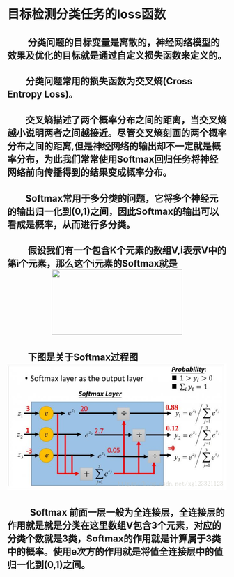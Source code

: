 # 目标检测分类任务的loss函数

## &emsp;&emsp; 分类问题的目标变量是离散的，神经网络模型的效果及优化的目标就是通过自定义损失函数来定义的。

## &emsp;&emsp;分类问题常用的损失函数为交叉熵(Cross Entropy Loss)。

## &emsp;&emsp;交叉熵描述了两个概率分布之间的距离，当交叉熵越小说明两者之间越接近。尽管交叉熵刻画的两个概率分布之间的距离,但是神经网络的输出却不一定就是概率分布，为此我们常常使用Softmax回归任务将神经网络前向传播得到的结果变成概率分布。
  
## &emsp;&emsp;Softmax常用于多分类的问题，它将多个神经元的输出归一化到(0,1)之间，因此Softmax的输出可以看成是概率，从而进行多分类。
  
## &emsp; &emsp;假设我们有一个包含K个元素的数组V,i表示V中的第i个元素，那么这个i元素的Softmax就是 <div align=center><img width="300" height="150" src="http://chart.googleapis.com/chart?chs=300x150&cht=tx&chl=$S_i=\frac{e^i}{sum^{j=k}_{j=1}{e^j}}$"/></div>

## &emsp; &emsp;下图是关于Softmax过程图<div align=center>![](media/15687375324109.png)</div>
## &emsp; &emsp; Softmax 前面一层一般为全连接层，全连接层的作用就是就是分类在这里数组V包含3个元素，对应的分类个数就是3类，Softmax的作用就是计算属于3类中的概率。使用e次方的作用就是将值全连接层中的值归一化到(0,1)之间。

<!--![](http://chart.googleapis.com/chart?cht=tx&chl=$S_i=\frac{e^i}{sum^{j=k}_{j=1}{e^j}}$)-->

<!--
<center><font face="黑体" size=7> $S_i = \frac{e^i }{sum^{j==k}_{j =1}{e^j}}$</font> </center>-->




